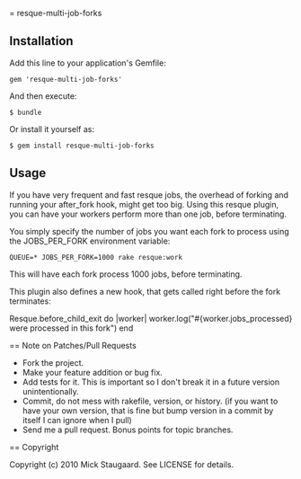 = resque-multi-job-forks

## Installation

Add this line to your application's Gemfile:

    gem 'resque-multi-job-forks'

And then execute:

    $ bundle

Or install it yourself as:

    $ gem install resque-multi-job-forks
    
## Usage

If you have very frequent and fast resque jobs, the overhead of forking and running your after_fork hook, might get too big. Using this resque plugin, you can have your workers perform more than one job, before terminating.

You simply specify the number of jobs you want each fork to process using the JOBS_PER_FORK environment variable:

    QUEUE=* JOBS_PER_FORK=1000 rake resque:work

This will have each fork process 1000 jobs, before terminating.

This plugin also defines a new hook, that gets called right before the fork terminates:

  Resque.before_child_exit do |worker|
    worker.log("#{worker.jobs_processed} were processed in this fork")
  end
  

== Note on Patches/Pull Requests
 
* Fork the project.
* Make your feature addition or bug fix.
* Add tests for it. This is important so I don't break it in a
  future version unintentionally.
* Commit, do not mess with rakefile, version, or history.
  (if you want to have your own version, that is fine but bump version in a commit by itself I can ignore when I pull)
* Send me a pull request. Bonus points for topic branches.

== Copyright

Copyright (c) 2010 Mick Staugaard. See LICENSE for details.

